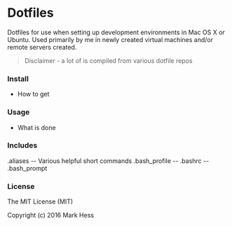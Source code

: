 # Dotfiles
Dotfiles for use when setting up development environments in Mac OS X or Ubuntu.
Used primarily by me in newly created virtual machines and/or remote servers
created.

> Disclaimer - a lot of is compiled from various dotfile repos

### Install
- How to get

### Usage
- What is done

### Includes
.aliases -- Various helpful short commands
.bash_profile --
.bashrc --
.bash_prompt

### License
The MIT License (MIT)

Copyright (c) 2016 Mark Hess
